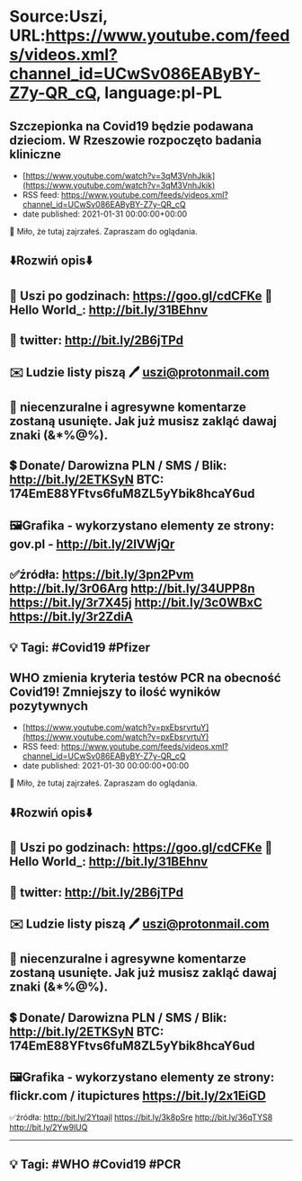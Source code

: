 # Source:Uszi, URL:https://www.youtube.com/feeds/videos.xml?channel_id=UCwSv086EAByBY-Z7y-QR_cQ, language:pl-PL

## Szczepionka na Covid19 będzie podawana dzieciom. W Rzeszowie rozpoczęto badania kliniczne
 - [https://www.youtube.com/watch?v=3qM3VnhJkik](https://www.youtube.com/watch?v=3qM3VnhJkik)
 - RSS feed: https://www.youtube.com/feeds/videos.xml?channel_id=UCwSv086EAByBY-Z7y-QR_cQ
 - date published: 2021-01-31 00:00:00+00:00

🤪 Miło, że tutaj zajrzałeś.  Zapraszam do oglądania.

⬇️Rozwiń opis⬇️
------------------------------------------------------------
👀 Uszi po godzinach: https://goo.gl/cdCFKe
👀 Hello World_: http://bit.ly/31BEhnv
------------------------------------------------------------
👀 twitter: http://bit.ly/2B6jTPd
------------------------------------------------------------
✉️ Ludzie listy piszą 
🖊️ uszi@protonmail.com
------------------------------------------------------------
👺 niecenzuralne i agresywne komentarze zostaną usunięte.  Jak już musisz zakląć dawaj znaki (&*%@%).
------------------------------------------------------------
💲 Donate/ Darowizna
PLN / SMS / Blik: http://bit.ly/2ETKSyN
BTC: 174EmE88YFtvs6fuM8ZL5yYbik8hcaY6ud
---------------------------------------------------------------
🖼Grafika - wykorzystano elementy ze strony:
gov.pl - http://bit.ly/2lVWjQr
---------------------------------------------------------------
✅źródła:
https://bit.ly/3pn2Pvm
http://bit.ly/3r06Arg
http://bit.ly/34UPP8n
https://bit.ly/3r7X45j
http://bit.ly/3c0WBxC
https://bit.ly/3r2ZdiA
-------------------------------------------------------------
💡 Tagi: #Covid19 #Pfizer
--------------------------------------------------------------

## WHO zmienia kryteria testów PCR na obecność Covid19! Zmniejszy to ilość wyników pozytywnych
 - [https://www.youtube.com/watch?v=pxEbsrvrtuY](https://www.youtube.com/watch?v=pxEbsrvrtuY)
 - RSS feed: https://www.youtube.com/feeds/videos.xml?channel_id=UCwSv086EAByBY-Z7y-QR_cQ
 - date published: 2021-01-30 00:00:00+00:00

🤪 Miło, że tutaj zajrzałeś.  Zapraszam do oglądania.

⬇️Rozwiń opis⬇️
------------------------------------------------------------
👀 Uszi po godzinach: https://goo.gl/cdCFKe
👀 Hello World_: http://bit.ly/31BEhnv
------------------------------------------------------------
👀 twitter: http://bit.ly/2B6jTPd
------------------------------------------------------------
✉️ Ludzie listy piszą 
🖊️ uszi@protonmail.com
------------------------------------------------------------
👺 niecenzuralne i agresywne komentarze zostaną usunięte.  Jak już musisz zakląć dawaj znaki (&*%@%).
------------------------------------------------------------
💲 Donate/ Darowizna
PLN / SMS / Blik: http://bit.ly/2ETKSyN
BTC: 174EmE88YFtvs6fuM8ZL5yYbik8hcaY6ud
---------------------------------------------------------------
🖼Grafika - wykorzystano elementy ze strony:
flickr.com / itupictures
https://bit.ly/2x1EiGD
---------------------------------------------------------------
✅źródła:
http://bit.ly/2Ytqajl
https://bit.ly/3k8pSre
http://bit.ly/36qTYS8
http://bit.ly/2Yw9lUQ

-------------------------------------------------------------
💡 Tagi: #WHO #Covid19 #PCR
--------------------------------------------------------------


